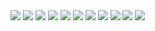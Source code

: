<img src="images/GMC-0.png"/>
<img src="images/GMC-1.png"/>
<img src="images/GMC-2.png"/>
<img src="images/GMC-3.png"/>
<img src="images/GMC-4.png"/>
<img src="images/GMC-5.png"/>
<img src="images/GMC-6.png"/>
<img src="images/GMC-7.png"/>
<img src="images/GMC-8.png"/>
<img src="images/GMC-9.png"/>
<img src="images/GMC-10.png"/>
